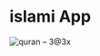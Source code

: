 # islami App

![quran – 3@3x](https://user-images.githubusercontent.com/113053935/218100422-d291b8b0-fd25-4ff6-989d-be83d02fda1f.png)
